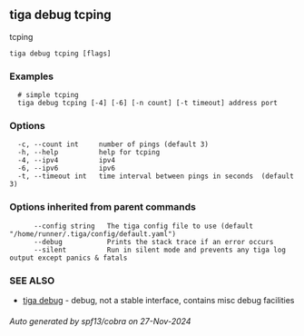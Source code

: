 ## tiga debug tcping

tcping

```
tiga debug tcping [flags]
```

### Examples

```
  # simple tcping
  tiga debug tcping [-4] [-6] [-n count] [-t timeout] address port
```

### Options

```
  -c, --count int     number of pings (default 3)
  -h, --help          help for tcping
  -4, --ipv4          ipv4
  -6, --ipv6          ipv6
  -t, --timeout int   time interval between pings in seconds  (default 3)
```

### Options inherited from parent commands

```
      --config string   The tiga config file to use (default "/home/runner/.tiga/config/default.yaml")
      --debug           Prints the stack trace if an error occurs
      --silent          Run in silent mode and prevents any tiga log output except panics & fatals
```

### SEE ALSO

* [tiga debug](tiga_debug.md)	 - debug, not a stable interface, contains misc debug facilities

###### Auto generated by spf13/cobra on 27-Nov-2024
